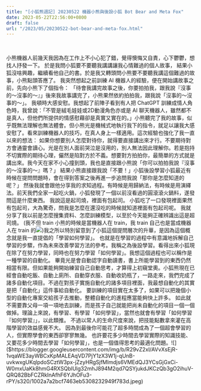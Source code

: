 ```yaml
---
title: "[小狐熊週記] 20230522 機器小熊與後設小狐 Bot Bear and Meta Fox"
date: 2023-05-22T22:56:00+0800
draft: false
url: "/2023/05/20230522-bot-bear-and-meta-fox.html"
---
```


 

小熊機器人前幾天我因為在工作上不小心犯了錯，覺得懊悔又自責，心下鬱鬱，想找人抒發一下。 於是我問小狐要不要聽我講講讓我心情難過的個人故事， 結果小狐沒啥興趣，繼續看他自己的書。於是我又轉頭問小熊要不要聽我講這個難過的故事，小熊點頭答應了。 我突然想起之前訓練 AI 機器人的經驗，便在開始講故事之前，先向小熊下了個指令： 「待會我講完故事之後，你要拍拍我，跟我說『沒事的～沒事的～』」後來我故事講完了，小熊果然依約拍拍我，跟我說「沒事的～沒事的～」。 我頓時大感安慰。我想起了前陣子看到有人把 ChatGPT 訓練成情人角色時，我曾說：「不管是絨毛娃娃或2D動漫角色亦或是 AI 聊天機器人，雖然都不是真人，但他們所提供的情感慰藉卻是真實又實在的。」小熊聽完了我的故事，似乎既無法理解也無法體會。但小熊光是機械式地執行我下的指令，就足以讓我大感安慰了。看來訓練機器人的技巧，在真人身上一樣適用。這次經驗也強化了我一直以來的想法： 如果你想要別人怎麼對待你，就得要直接講出來才行。不要期待對方會通靈會讀心。光是在別人面前哭泣是沒用的，別人無法因此理解你。若是抱持不切實際的期待心理，儼然是陷對方於不義。想要對方拍拍你，最簡單的方式就是講出來。我今天在家不小心撞到頭，我也是直接跟小熊說「你可以拍拍我說『沒事的～沒事的～』嗎？」
結果小熊直接跟我說「不要！」小狐後設學習小狐最近有時候在提問問題時，會在得到答案之後再進一步追問我說「那你是怎麼知道的呢？」 然後我就會跟他分享我的求知過程。有時候是用歸納法，有時候是用演繹法。前天我們全家一起吃火鍋，小狐發現了一個以前沒看過的圓滾滾火鍋料，遂發問這是什麼東西。 我說這是起司燒，裡面有包起司。 小狐吃了一口發現裡面果然有包起司，大為驚奇，問我是怎麼在還沒吃的時候就知道裡面有包起司呢。 我就分享了我以前是怎麼搜集資料、怎麼訓練模型，以至於今天能夠正確辨識出這是超司燒。 (我不但 train 小熊的時候是當機器人在 train，我 train 自己也是當成機器人在 train 的![]($https://fonts.gstatic.com/s/e/notoemoji/15.0/1f606/32.png))我之所以特別留意到了小狐這個提問層次的升華，是因為這個概念就是我一直提倡的「學習如何學習」。 也就是在學習的過程中有意識地拆解自己學習的步驟，作為未來改善學習方法的參考。我稱之為後設學習。看得出來小狐現在除了在努力學習，同時也在努力學習「如何學習」。我想這個過程也可以稱作是一種學習的自動化。 畢竟光是會自動認字自動讀書，書上所能學習到的東西仍然相當有限。但如果能夠開始練習自己自動思考，才算得上初窺堂奧。小狐熊現在已經會自動吃飯、自動上廁所、自動穿衣服、自動收奶瓶了，一路走來，我們完成了諸多自動化項目。不過在對孩子實施自動化的諸多項目裡面，我最想自動化的其實是把「自動化」這件事給自動化。 要訓練的項目實在太多了，如果可以把幾個小型的自動化專案交給孩子去推動，整體自動化的進程應當能夠快上許多。 如此就不需要靠父母一項一項地去訓練，而是孩子自己就能把尚未自動化的項目一個一個做掉。理論上來說，有學習、有學習「如何學習」，當然也就會有學習「如何學習『如何學習』」，以此類推。
不過以常人的生命尺度來說，把技能點數拿來灌在高階學習的效益感覺不大。 因為到最後你可能花了超多時間成為了一個超會學習的人，但實際學會的東西卻寥寥無幾。
也許要花多少時間去學習實際的知識技能、又要花多少時間去學習「如何學習」，也是一個值得思考的最適化問題。![]($https://blogger.googleusercontent.com/img/b/R29vZ2xl/AVvXsEjR-1vqaWE3ayWBCxKpMALEAqVD7PjY1zX3W1j-qUnB-uvkwxgUKqlpdoSCztW3px-jZzyHRgSjfMImdjs6VMEdQJ3YCsGjGxCi-W0mxUaKk8hmG4RXSQblUlg32mhJ894M2qd7QSYjukdJKCzQb3gO2ihuV-QRQ82BbFCZRkInAfhF6YJhOFu3-rPY/s320/1002a7a2bcf7463eb5308232949f783d.jpeg)



